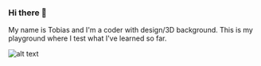 ### Hi there 👋
My name is Tobias and I'm a coder with design/3D background.
This is my playground where I test what I've learned so far.

![alt text](https://tobiaswilhelm.com/apps/generated-svg/?)
